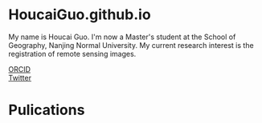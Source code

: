 # HoucaiGuo.github.io
  My name is Houcai Guo. I'm now a Master's student at the School of Geography, Nanjing Normal University. My current research interest is the registration of remote sensing images.  
  
  [ORCID](https://orcid.org/0000-0001-8275-5316)  
  [Twitter](https://twitter.com/naivechild_ghc)  
# Pulications


